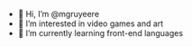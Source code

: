 - 👋 Hi, I’m @mgruyeere
- 👀 I’m interested in video games and art
- 🌱 I’m currently learning front-end languages

<!---
mgruyeere/mgruyeere is a ✨ special ✨ repository because its `README.md` (this file) appears on your GitHub profile.
You can click the Preview link to take a look at your changes.
--->

